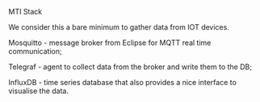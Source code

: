 MTI Stack

We consider this a bare minimum to gather data from IOT devices.

Mosquitto - message broker from Eclipse for MQTT real time communication;

Telegraf - agent to collect data from the broker and write them to the DB;

InfluxDB - time series database that also provides a nice interface to visualise the data.
